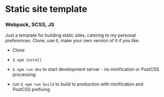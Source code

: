 # Static site template

### Webpack, SCSS, JS

Just a template for building static sites, catering to my personal preferences. Clone, use it, make your own version of it if you like.

- Clone

- `$ npm install`

- `$ npm run dev` to start development server - no minification or PostCSS processing

- run `$ npm run build` to build to production with minification and PostCSS prefixing
